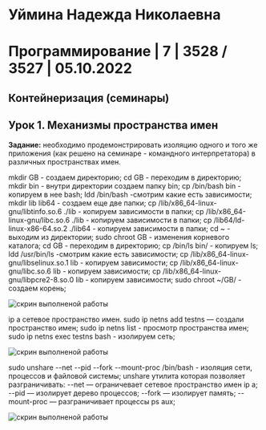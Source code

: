# Уймина Надежда Николаевна
# Программирование | 7 | 3528 / 3527 | 05.10.2022

## Контейнеризация (семинары)

## Урок 1. Механизмы пространства имен
**Задание:** необходимо продемонстрировать изоляцию одного и того же приложения (как решено на семинаре - командного интерпретатора) в различных пространствах имен.

mkdir GB - создаем директорию;
cd GB - переходим в директорию;
mkdir bin - внутри директории создаем папку bin;
cp /bin/bash bin - копируем в нее bash;
ldd /bin/bash -смотрим какие есть зависимости;
mkdir lib lib64 - создаем еще две папки;
cp /lib/x86_64-linux-gnu/libtinfo.so.6 ./lib - копируем зависимости в папки;
cp /lib/x86_64-linux-gnu/libc.so.6 ./lib - копируем зависимости в папки;
cp /lib64/ld-linux-x86-64.so.2 ./lib64 - копируем зависимости в папки;
cd ~ - выходим из директории;
sudo chroot GB - изменения корневого каталога;
cd GB - переходим в директорию;
cp /bin/ls bin/ - копируем ls;
ldd /usr/bin/ls  -смотрим какие есть зависимости;
cp /lib/x86_64-linux-gnu/libselinux.so.1 lib - копируем зависимости;
cp /lib/x86_64-linux-gnu/libc.so.6 lib - копируем зависимости;
cp /lib/x86_64-linux-gnu/libpcre2-8.so.0 lib - копируем зависимости;
sudo chroot ~/GB/ - создаем корень;

![скрин выполненой работы](Screen/Homework1_1)

ip a сетевое пространство имен. 
sudo ip netns add testns — создали пространство имен;
sudo ip netns list - просмотр пространства имен;
sudo ip netns exec testns bash  - изолируем сеть;

![скрин выполненой работы](Screen/Homework1_2)

sudo unshare --net --pid --fork  --mount-proc  /bin/bash - изоляция сети, процессов и файловой системы;
unshare утилита которая позволяет разграничивать:
--net — ограничевает сетевое пространство имен ip a;
--pid — изолирует дерево процессов;
--fork — изолирует память;
--mount-proc — разграничивает процессы ps aux;

![скрин выполненой работы](Screen/Homework1_3)
